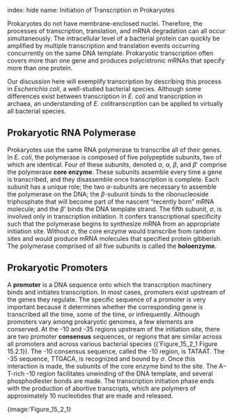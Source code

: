 index: hide
name: Initiation of Transcription in Prokaryotes

Prokaryotes do not have membrane-enclosed nuclei. Therefore, the processes of transcription, translation, and mRNA degradation can all occur simultaneously. The intracellular level of a bacterial protein can quickly be amplified by multiple transcription and translation events occurring concurrently on the same DNA template. Prokaryotic transcription often covers more than one gene and produces polycistronic mRNAs that specify more than one protein.

Our discussion here will exemplify transcription by describing this process in  *Escherichia coli*, a well-studied bacterial species. Although some differences exist between transcription in  *E. coli* and transcription in archaea, an understanding of  *E. coli*transcription can be applied to virtually all bacterial species.

## Prokaryotic RNA Polymerase

Prokaryotes use the same RNA polymerase to transcribe all of their genes. In  *E. coli*, the polymerase is composed of five polypeptide subunits, two of which are identical. Four of these subunits, denoted  *α*,  *α*,  *β*, and  *β*' comprise the polymerase  **core enzyme**. These subunits assemble every time a gene is transcribed, and they disassemble once transcription is complete. Each subunit has a unique role; the two  *α*-subunits are necessary to assemble the polymerase on the DNA; the  *β*-subunit binds to the ribonucleoside triphosphate that will become part of the nascent “recently born” mRNA molecule; and the  *β*' binds the DNA template strand. The fifth subunit,  *σ*, is involved only in transcription initiation. It confers transcriptional specificity such that the polymerase begins to synthesize mRNA from an appropriate initiation site. Without  *σ*, the core enzyme would transcribe from random sites and would produce mRNA molecules that specified protein gibberish. The polymerase comprised of all five subunits is called the  **holoenzyme**.

## Prokaryotic Promoters

A  **promoter** is a DNA sequence onto which the transcription machinery binds and initiates transcription. In most cases, promoters exist upstream of the genes they regulate. The specific sequence of a promoter is very important because it determines whether the corresponding gene is transcribed all the time, some of the time, or infrequently. Although promoters vary among prokaryotic genomes, a few elements are conserved. At the -10 and -35 regions upstream of the initiation site, there are two promoter  **consensus** sequences, or regions that are similar across all promoters and across various bacterial species ({'Figure_15_2_1 Figure 15.2.1}). The -10 consensus sequence, called the -10 region, is TATAAT. The -35 sequence, TTGACA, is recognized and bound by  *σ*. Once this interaction is made, the subunits of the core enzyme bind to the site. The A–T-rich -10 region facilitates unwinding of the DNA template, and several phosphodiester bonds are made. The transcription initiation phase ends with the production of abortive transcripts, which are polymers of approximately 10 nucleotides that are made and released.


{image:'Figure_15_2_1}
        
